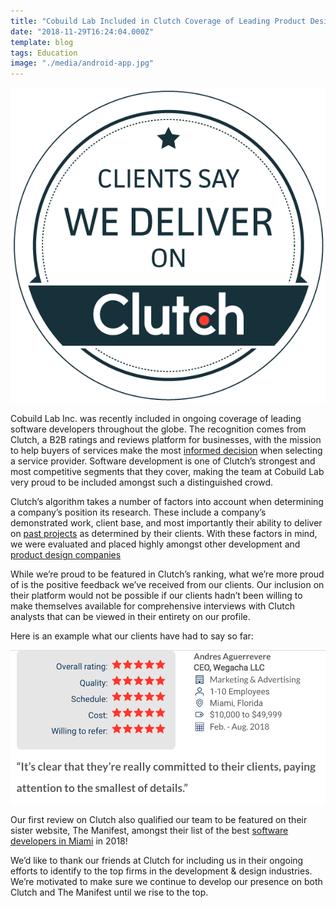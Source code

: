 ```yaml
---
title: "Cobuild Lab Included in Clutch Coverage of Leading Product Design & Software Developers"
date: "2018-11-29T16:24:04.000Z"
template: blog
tags: Education
image: "./media/android-app.jpg"
---
```


![Clutch](./media/clutch_1.png)

Cobuild Lab Inc. was recently included in ongoing coverage of leading software developers throughout the globe. The recognition comes from
Clutch, a B2B ratings and reviews platform for businesses, with the mission to help buyers of services make the most [informed decision](https://www.thedrum.com/news/2017/03/27/online-reviews-impact-purchasing-decisions-over-93-consumers-report-suggests)
when selecting a service provider. Software development is one of Clutch’s strongest and most competitive segments that they cover, making
the team at Cobuild Lab very proud to be included amongst such a distinguished crowd.

Clutch’s algorithm takes a number of factors into account when determining a company’s position its research. These include a company’s
demonstrated work, client base, and most importantly their ability to deliver on [past projects](https://cobuildlab.com/customer-success-stories) as determined by their clients. With these
factors in mind, we were evaluated and placed highly amongst other development and [product design companies](https://clutch.co/agencies/product-design)

While we’re proud to be featured in Clutch’s ranking, what we’re more proud of is the positive feedback we’ve received from our clients.
Our inclusion on their platform would not be possible if our clients hadn’t been willing to make themselves available for comprehensive
interviews with Clutch analysts that can be viewed in their entirety on our profile.

Here is an example what our clients have had to say so far:

![Clutch](./media/clutch_2.png)

Our first review on Clutch also qualified our team to be featured on their sister website, The Manifest, amongst their list of the best
[software developers in Miami](https://themanifest.com/software-development/companies/miami) in 2018!

We’d like to thank our friends at Clutch for including us in their ongoing efforts to identify to the top firms in the development &
design industries. We’re motivated to make sure we continue to develop our presence on both Clutch and The Manifest until we rise to the
top.
